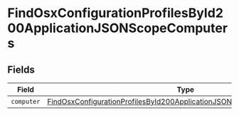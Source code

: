 # FindOsxConfigurationProfilesById200ApplicationJSONScopeComputers


## Fields

| Field                                                                                                                                                                           | Type                                                                                                                                                                            | Required                                                                                                                                                                        | Description                                                                                                                                                                     |
| ------------------------------------------------------------------------------------------------------------------------------------------------------------------------------- | ------------------------------------------------------------------------------------------------------------------------------------------------------------------------------- | ------------------------------------------------------------------------------------------------------------------------------------------------------------------------------- | ------------------------------------------------------------------------------------------------------------------------------------------------------------------------------- |
| `computer`                                                                                                                                                                      | [FindOsxConfigurationProfilesById200ApplicationJSONScopeComputersComputer](../../models/operations/findosxconfigurationprofilesbyid200applicationjsonscopecomputerscomputer.md) | :heavy_minus_sign:                                                                                                                                                              | N/A                                                                                                                                                                             |